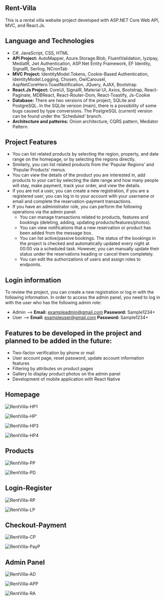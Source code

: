 ## Rent-Villa
 This is a rental villa website project developed with ASP.NET Core Web API, MVC, and React.Js.
 
## Language and Technologies
- C#, JavaScript, CSS, HTML
- **API Project:** AutoMapper, Azure.Storage.Blob, FluentValidation, Iyzipay, MediatR, Jwt Authentication, ASP.Net Entity Framework, EF Identity, SignalR, Serilog, NCronTab
- **MVC Project:** IdentityModel.Tokens, Cookie-Based Authentication, IdentityModel.Logging, Chosen, OwlCarousel, AspNetCoreHero.ToastNotification, JQuery, AJAX, Bootstrap
- **React.Js Project:** CoreUI, SignalR, Material UI, Axios, Bootstrap, React-Paginate, MDBReact, React-Router-Dom, React-Toastify, Js-Cookie
- **Database:** There are two versions of the project, SQLite and PostgreSQL. In the SQLite version (main), there is a possibility of some bugs caused by type conversions. The PostgreSQL (current) version can be found under the ‘Scheduled’ branch.
- **Architecture and patterns:** Onion architecture, CQRS pattern, Mediator Pattern.
  
## Project Features
- You can list related products by selecting the region, property, and date range on the homepage, or by selecting the regions directly.
- Similarly, you can list related products from the ‘Popular Regions’ and ‘Popular Products’ menus.
- You can view the details of the product you are interested in, add products to your cart by selecting the date range and how many people will stay, make payment, track your order, and view the details.
- If you are not a user, you can create a new registration, if you are a registered user, you can log in to your account with your username or email and complete the reservation-payment transactions.
- If you have an administrator role, you can perform the following operations via the admin panel:
    - You can manage transactions related to products, features and bookings (deleting, adding, updating products/features/photos).
    - You can view notifications that a new reservation or product has been added from the message box.
    - You can list active/passive bookings. The status of the bookings in the project is checked and automatically updated every night at 00:00 via a scheduled task. However, you can manually update their status under the reservations heading or cancel them completely.
    - You can edit the authorizations of users and assign roles to endpoints.
      
## Login information
To review the project, you can create a new registration or log in with the following information. In order to access the admin panel, you need to log in with the user who has the following admin role:

- Admin    --> **Email:** exampleadmin@gmail.com **Password:** Sample1234+
- User     --> **Email:** exampleuser@gmail.com **Password:** Sample1234+

## Features to be developed in the project and planned to be added in the future:
- Two-factor verification by phone or mail
- User account page, reset password, update account information features
- Filtering by attributes on product pages
- Gallery to display product photos on the admin panel
- Development of mobile application with React Native

## Homepage

![RentVilla-HP1](https://github.com/duygu-dogan/DuyguDogan_RentVilla/assets/136385140/3eb61211-b26e-4cf9-9913-dcff1f98f855)

![RentVilla-HP'](https://github.com/duygu-dogan/DuyguDogan_RentVilla/assets/136385140/d18e4a6b-a201-41ea-964c-e696aedcd7a0)

![RentVilla-HP3](https://github.com/duygu-dogan/DuyguDogan_RentVilla/assets/136385140/ce0acade-6bae-4caa-a10b-eb528730e6c5)

![RentVilla-HP4](https://github.com/duygu-dogan/DuyguDogan_RentVilla/assets/136385140/3dbbe63d-f241-497c-8576-8eeac3793b71)


## Products

![RentVilla-PP](https://github.com/duygu-dogan/DuyguDogan_RentVilla/assets/136385140/14c95017-8bde-4435-ba47-7f4124ce119e)

![RentVilla-PD](https://github.com/duygu-dogan/DuyguDogan_RentVilla/assets/136385140/a669fecf-6e8e-4889-a082-a369b5b10c5c)

## Login-Register

![RentVilla-RP](https://github.com/duygu-dogan/DuyguDogan_RentVilla/assets/136385140/416cbd2a-6ebf-4fda-b0ca-eb89779bf762)

![RentVilla-LP](https://github.com/duygu-dogan/DuyguDogan_RentVilla/assets/136385140/f4936655-a7b3-4ba0-8795-af76b64a227f)

## Checkout-Payment

![RentVilla-CP](https://github.com/duygu-dogan/DuyguDogan_RentVilla/assets/136385140/6c6fdbc1-f519-4d9b-aba2-f0e52135939a)

![RentVilla-PayP](https://github.com/duygu-dogan/DuyguDogan_RentVilla/assets/136385140/9e8fea2a-825c-41ef-bcd9-169eac936dff)

## Admin Panel

![RentVilla-AD](https://github.com/duygu-dogan/DuyguDogan_RentVilla/assets/136385140/a634baa4-36b3-4c05-a784-08526a5cd124)

![RentVilla-APP](https://github.com/duygu-dogan/DuyguDogan_RentVilla/assets/136385140/d93a891f-46eb-4548-9355-190e96742df6)

![RentVilla-RA](https://github.com/duygu-dogan/DuyguDogan_RentVilla/assets/136385140/c27f9b0f-0706-4bd4-a04d-d17616ac2b36)


